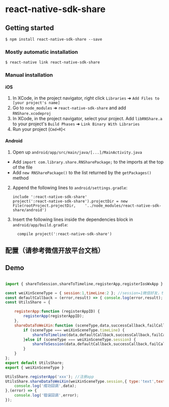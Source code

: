 
# react-native-sdk-share

## Getting started

`$ npm install react-native-sdk-share --save`

### Mostly automatic installation

`$ react-native link react-native-sdk-share`

### Manual installation


#### iOS

1. In XCode, in the project navigator, right click `Libraries` ➜ `Add Files to [your project's name]`
2. Go to `node_modules` ➜ `react-native-sdk-share` and add `RNShare.xcodeproj`
3. In XCode, in the project navigator, select your project. Add `libRNShare.a` to your project's `Build Phases` ➜ `Link Binary With Libraries`
4. Run your project (`Cmd+R`)<

#### Android

1. Open up `android/app/src/main/java/[...]/MainActivity.java`
  - Add `import com.library.share.RNSharePackage;` to the imports at the top of the file
  - Add `new RNSharePackage()` to the list returned by the `getPackages()` method
2. Append the following lines to `android/settings.gradle`:
  	```
  	include ':react-native-sdk-share'
  	project(':react-native-sdk-share').projectDir = new File(rootProject.projectDir, 	'../node_modules/react-native-sdk-share/android')
  	```
3. Insert the following lines inside the dependencies block in `android/app/build.gradle`:
  	```
      compile project(':react-native-sdk-share')
  	```

## 配置（请参考微信开放平台文档）

## Demo
```javascript

import { shareToSession,shareToTimeline,registerApp,registerIosWxApp } from 'react-native-sdk-share';

const weiXinSceneType = { session:1,timeLine:2 }; //session=1微信好友，timeLine=2微信朋友圈
const defaultCallback = (error,result) => { console.log(error,result); }; //默认回调方法
const UtilsShare = {

    registerApp:function (registerAppID) {
        registerApp(registerAppID);
    },
    shareDataToWeiXin:function (sceneType,data,successCallback,failCallback) {
        if (sceneType === weiXinSceneType.timeLine) {
            shareToTimeline(data,defaultCallback,successCallback,failCallback);
        }else if (sceneType === weiXinSceneType.session) {
            shareToSession(data,defaultCallback,successCallback,failCallback);
        }
    }
};
export default UtilsShare;
export { weiXinSceneType }

UtilsShare.registerApp('xxx'); //注册app
UtilsShare.shareDataToWeiXin(weiXinSceneType.session,{ type:'text',text:'测试',description:'测试消息' },(data) => {
    console.log('成功回调',data);
},(error) => {
    console.log('错误回调',error);
});

```
  

